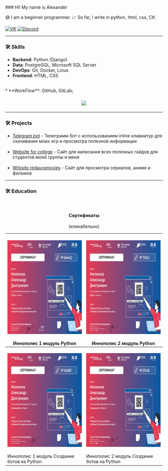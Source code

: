﻿﻿### Hi! My name is Alexander

😅 I am a beginner programmer. 📈 So far, I write in python, html, css, C#.

[![VK](https://img.shields.io/badge/-VK-0077FF?style=for-the-badge&logo=VK&logoColor=FFFFFF)](https://vk.com/komorilfg)
[![Discord](https://img.shields.io/badge/-Discord-5761F6?style=for-the-badge&logo=Discord&logoColor=FFFFFF)](https://discordapp.com/users/996144843287957514/)

---
<h3>🛠️ Skills</h3>

* **Backend**: Python (Django)
* **Data**: PostgreSQL, Microsoft SQL Server
* **DevOps**: Git, Docker, Linux
* **Frontend**: HTML, CSS
<br>
* **WorkFlow**: GitHub, GitLab;

<h3 align="center"><img src="https://github-readme-stats.vercel.app/api/top-langs/?username=Komorif&langs_count=6&layout=compact&theme=dark"></h3>


---

<h3>🛠️ Projects</h3>

- [Telegram bot](https://github.com/Komorif/Telegram_bot_pythonanywhere) - Телеграмм бот с использованием inline клавиатур
для скачивания моих игр и просмотра полезной информации
<br><br>
- [Website for college](https://github.com/Komorif/college_blog) - Сайт для написания всех полезных гайдов для студентов моей группы и меня 
<br><br>
- [Wrbsite redauramovies](https://github.com/Komorif/f) - Сайт для просмотра сериалов, аниме и фильмов

---

<h3>🛠️ Education</h3>
<br>

<h4 align="center">Сертификаты</h3>
<p align="center">(кликабельно)</p>

| <br>[<img src="assets/Python_module_part_1.jpg" height="300px" width="800px">](https://downloader.disk.yandex.ru/preview/9f4eaf82cc8e8bc08bc9830c67bcb0c7196eaa3ad406979fbc4809a1f25274cc/6864057c/O8RJc04RuhPi0xW8PR43g09pFmT72KjmPpNLM9juXQeQ3L9ldtkPthKu2UGmGKpx2Jf_UtfCcqP-AuJPZYb9iA%3D%3D?uid=0&filename=Python_module_part_1.jpg&disposition=inline&hash=&limit=0&content_type=image%2Fjpeg&owner_uid=0&tknv=v3&size=2048x2048)<br><br>Иннополис 1 модуль Python                     | <br>[<img src="assets/Python_module_part_2.jpg" height="300px" width="800px">](https://downloader.disk.yandex.ru/preview/59f3867b99fdfed0960d61361682dc67ff34b13ac7f3e57e88b1188cc1cdca9b/686405a5/SHCWevO1KHOhj9CL_atrwE9pFmT72KjmPpNLM9juXQf6acm93W5WWHTjiouoiaiu8w6rZw8G5P0n3WOhcIR3dw%3D%3D?uid=0&filename=Python_module_part_2.jpg&disposition=inline&hash=&limit=0&content_type=image%2Fjpeg&owner_uid=0&tknv=v3&size=2048x2048)<br><br>Иннополис 2 модуль Python                    |
| ------------------------------------------------------------------------------------------------------------------------------------------------------------------------------------------------------------------------------------------------------------------------------------------------------------------------------------------------------------------------------------------------------------------------------------------------------------------------------------------- | ------------------------------------------------------------------------------------------------------------------------------------------------------------------------------------------------------------------------------------------------------------------------------------------------------------------------------------------------------------------------------------------------------------------------------------------------------------------------------------------ |
| <br>[<img src="assets/creating_a_bot_part_1.jpg" height="300px" width="800px">](https://downloader.disk.yandex.ru/preview/07f4ffa18886423ec5dc7be4c908bc10a17285285aa1a50b4e034ab4f1d9fac0/686405d9/kARbwjNK19gdiynn94ZPQ4WoHqPuvDrEQ1uhIUTUGnHSUZbN33pSGdRLO1RsuRWhSMnBxs0OdO8AAtrymxktsA%3D%3D?uid=0&filename=creating_a_bot_part_1.jpg&disposition=inline&hash=&limit=0&content_type=image%2Fjpeg&owner_uid=0&tknv=v3&size=2048x2048)<br><br>Иннополис 1 модуль Создание ботов на Python | <br>[<img src="assets/creating_a_bot_part_2.jpg" height="300px" width="800px">](https://downloader.disk.yandex.ru/preview/b1518267a6eff17896986d359e5a366658a49f28944a858095341814d5d6c80f/686405f8/SHCWevO1KHOhj9CL_atrwE9pFmT72KjmPpNLM9juXQf6acm93W5WWHTjiouoiaiu8w6rZw8G5P0n3WOhcIR3dw%3D%3D?uid=0&filename=Python_module_part_2.jpg&disposition=inline&hash=&limit=0&content_type=image%2Fjpeg&owner_uid=0&tknv=v3&size=2048x2048)<br><br>Иннополис 2 модуль Создание ботов на Python |
